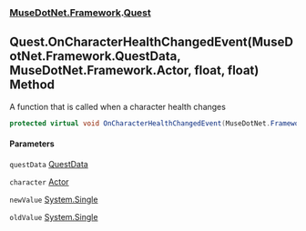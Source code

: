 ### [MuseDotNet.Framework](./MuseDotNet-Framework.md 'MuseDotNet.Framework').[Quest](./Quest.md 'MuseDotNet.Framework.Quest')
## Quest.OnCharacterHealthChangedEvent(MuseDotNet.Framework.QuestData, MuseDotNet.Framework.Actor, float, float) Method
A function that is called when a character health changes  
```csharp
protected virtual void OnCharacterHealthChangedEvent(MuseDotNet.Framework.QuestData questData, MuseDotNet.Framework.Actor character, float newValue, float oldValue);
```
#### Parameters
<a name='MuseDotNet-Framework-Quest-OnCharacterHealthChangedEvent(MuseDotNet-Framework-QuestData_MuseDotNet-Framework-Actor_float_float)-questData'></a>
`questData` [QuestData](./QuestData.md 'MuseDotNet.Framework.QuestData')  
  
<a name='MuseDotNet-Framework-Quest-OnCharacterHealthChangedEvent(MuseDotNet-Framework-QuestData_MuseDotNet-Framework-Actor_float_float)-character'></a>
`character` [Actor](./Actor.md 'MuseDotNet.Framework.Actor')  
  
<a name='MuseDotNet-Framework-Quest-OnCharacterHealthChangedEvent(MuseDotNet-Framework-QuestData_MuseDotNet-Framework-Actor_float_float)-newValue'></a>
`newValue` [System.Single](https://docs.microsoft.com/en-us/dotnet/api/System.Single 'System.Single')  
  
<a name='MuseDotNet-Framework-Quest-OnCharacterHealthChangedEvent(MuseDotNet-Framework-QuestData_MuseDotNet-Framework-Actor_float_float)-oldValue'></a>
`oldValue` [System.Single](https://docs.microsoft.com/en-us/dotnet/api/System.Single 'System.Single')  
  
